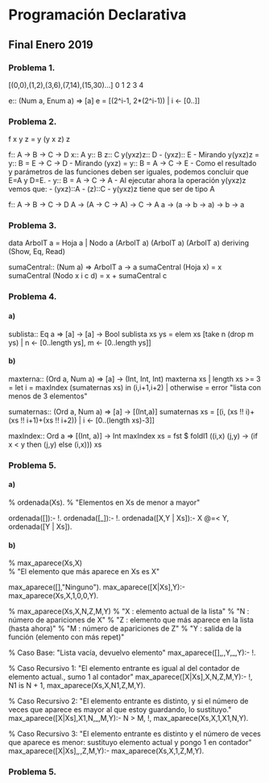 # Programación Declarativa
## Final Enero 2019

### Problema 1.

[(0,0),(1,2),(3,6),(7,14),(15,30)...]
   0     1     2     3       4
   
e:: (Num a, Enum a) => [a]
e = [(2^i-1, 2*(2^i-1)) | i <- [0..]]

### Problema 2.

f x y z = y (y x z) z

f:: A -> B -> C -> D
x:: A
y:: B
z:: C
y(yxz)z:: D
    - (yxz):: E
        - Mirando y(yxz)z =   y:: B = E -> C -> D
        - Mirando (yxz)   =   y:: B = A -> C -> E
            - Como el resultado y parámetros de las funciones deben ser iguales, podemos concluir que E=A y D=E.
            - y:: B = A -> C -> A
                - Al ejecutar ahora la operación y(yxz)z vemos que:
                    - (yxz)::A
                    - (z)::C
                    - y(yxz)z tiene que ser de tipo A

f:: A -> B -> C -> D
A -> (A -> C -> A) -> C -> A
a -> (a -> b -> a) -> b -> a

### Problema 3.

data ArbolT a = Hoja a | Nodo a (ArbolT a) (ArbolT a) (ArbolT a) deriving (Show, Eq, Read)

sumaCentral:: (Num a) => ArbolT a -> a
sumaCentral (Hoja x)             = x
sumaCentral (Nodo x i c d)       = x + sumaCentral c

### Problema 4.

#### a)
sublista:: Eq a => [a] -> [a] -> Bool
sublista xs ys      = elem xs [take n (drop m ys) | n <- [0..length ys], m <- [0..length ys]]

#### b)
maxterna:: (Ord a, Num a) => [a] -> (Int, Int, Int)
maxterna xs
    | length xs >= 3            = let i = maxIndex (sumaternas xs) in (i,i+1,i+2)
    | otherwise                 = error "lista con menos de 3 elementos"

sumaternas:: (Ord a, Num a) => [a] -> [(Int,a)]
sumaternas xs   = [(i, (xs !! i)+(xs !! i+1)+(xs !! i+2)) | i <- [0..(length xs)-3]]

maxIndex:: Ord a => [(Int, a)] -> Int
maxIndex xs     = fst $ foldl1 (\(i,x) (j,y) -> (if x < y then (j,y) else (i,x))) xs

### Problema 5.

#### a)

% ordenada(Xs).
% "Elementos en Xs de menor a mayor"

ordenada([]):-
    !.
ordenada([_]):-
    !.
ordenada([X,Y | Xs]):-
    X @=< Y, 
    ordenada([Y | Xs]).

#### b)

% max_aparece(Xs,X)    
% "El elemento que más aparece en Xs es X"

max_aparece([],"Ninguno").
max_aparece([X|Xs],Y):-
    max_aparece(Xs,X,1,0,0,Y).
    
% max_aparece(Xs,X,N,Z,M,Y)
% "X : elemento actual de la lista"
% "N : número de apariciones de X"
% "Z : elemento que más aparece en la lista (hasta ahora)"
% "M : número de apariciones de Z"
% "Y : salida de la función (elemento con más repet)"

% Caso Base: "Lista vacía, devuelvo elemento"
max_aparece([],_,_,Y,_,Y):-
    !.

% Caso Recursivo 1: "El elemento entrante es igual al del contador de elemento actual., sumo 1 al contador"
max_aparece([X|Xs],X,N,Z,M,Y):-
    !,
    N1 is N + 1,
    max_aparece(Xs,X,N1,Z,M,Y).

% Caso Recursivo 2: "El elemento entrante es distinto, y si el número de veces que aparece es mayor al que estoy guardando, lo sustituyo."
max_aparece([X|Xs],X1,N,_,M,Y):-
    N > M,
    !,
    max_aparece(Xs,X,1,X1,N,Y).

% Caso Recursivo 3: "El elemento entrante es distinto y el número de veces que aparece es menor: sustituyo elemento actual y pongo 1 en contador"
max_aparece([X|Xs],_,_,Z,M,Y):-
    max_aparece(Xs,X,1,Z,M,Y).
    
### Problema 5.